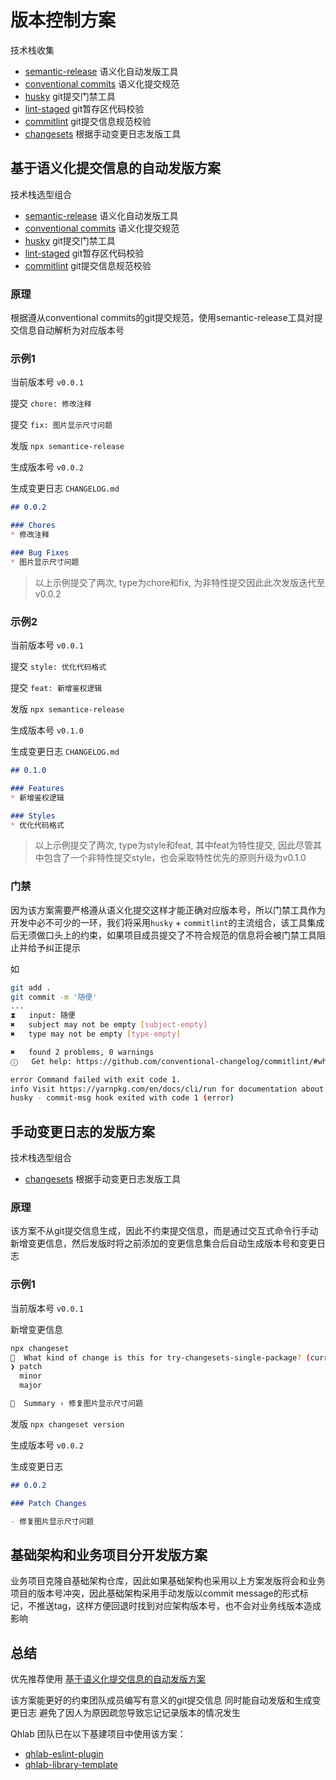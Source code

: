 # 版本控制方案

技术栈收集

- [semantic-release](https://github.com/semantic-release/semantic-release) 语义化自动发版工具
- [conventional commits](https://www.conventionalcommits.org/en/v1.0.0/) 语义化提交规范
- [husky](https://github.com/typicode/husky) git提交门禁工具
- [lint-staged](https://github.com/okonet/lint-staged) git暂存区代码校验
- [commitlint](https://github.com/conventional-changelog/commitlint) git提交信息规范校验
- [changesets](https://github.com/changesets/changesets) 根据手动变更日志发版工具

## 基于语义化提交信息的自动发版方案

技术栈选型组合

- [semantic-release](https://github.com/semantic-release/semantic-release) 语义化自动发版工具
- [conventional commits](https://www.conventionalcommits.org/en/v1.0.0/) 语义化提交规范
- [husky](https://github.com/typicode/husky) git提交门禁工具
- [lint-staged](https://github.com/okonet/lint-staged) git暂存区代码校验
- [commitlint](https://github.com/conventional-changelog/commitlint) git提交信息规范校验

### 原理

根据遵从conventional commits的git提交规范，使用semantic-release工具对提交信息自动解析为对应版本号

### 示例1

当前版本号 `v0.0.1`

提交 `chore: 修改注释`

提交 `fix: 图片显示尺寸问题`

发版 `npx semantice-release`

生成版本号 `v0.0.2`

生成变更日志 `CHANGELOG.md`

```md
## 0.0.2

### Chores
* 修改注释

### Bug Fixes
* 图片显示尺寸问题
```

> 以上示例提交了两次, type为chore和fix, 为非特性提交因此此次发版迭代至 v0.0.2

### 示例2

当前版本号 `v0.0.1`

提交 `style: 优化代码格式`

提交 `feat: 新增鉴权逻辑`

发版 `npx semantice-release`

生成版本号 `v0.1.0`

生成变更日志 `CHANGELOG.md`

```md
## 0.1.0

### Features
* 新增鉴权逻辑

### Styles
* 优化代码格式
```

> 以上示例提交了两次, type为style和feat, 其中feat为特性提交, 因此尽管其中包含了一个非特性提交style，也会采取特性优先的原则升级为v0.1.0

### 门禁

因为该方案需要严格遵从语义化提交这样才能正确对应版本号，所以门禁工具作为开发中必不可少的一环，我们将采用`husky` + `commitlint`的主流组合，该工具集成后无须做口头上的约束，如果项目成员提交了不符合规范的信息将会被门禁工具阻止并给予纠正提示

如

```sh
git add .
git commit -m '随便'
...
⧗   input: 随便
✖   subject may not be empty [subject-empty]
✖   type may not be empty [type-empty]

✖   found 2 problems, 0 warnings
ⓘ   Get help: https://github.com/conventional-changelog/commitlint/#what-is-commitlint

error Command failed with exit code 1.
info Visit https://yarnpkg.com/en/docs/cli/run for documentation about this command.
husky - commit-msg hook exited with code 1 (error)
```

## 手动变更日志的发版方案

技术栈选型组合

- [changesets](https://github.com/changesets/changesets) 根据手动变更日志发版工具

### 原理

该方案不从git提交信息生成，因此不约束提交信息，而是通过交互式命令行手动新增变更信息，然后发版时将之前添加的变更信息集合后自动生成版本号和变更日志

### 示例1

当前版本号 `v0.0.1`

新增变更信息

```sh
npx changeset
🦋  What kind of change is this for try-changesets-single-package? (current version is 0.0.1) …
❯ patch
  minor
  major
```

```sh
🦋  Summary › 修复图片显示尺寸问题
```

发版 `npx changeset version`

生成版本号 `v0.0.2`

生成变更日志

```md
## 0.0.2

### Patch Changes

- 修复图片显示尺寸问题
```

## 基础架构和业务项目分开发版方案

业务项目克隆自基础架构仓库，因此如果基础架构也采用以上方案发版将会和业务项目的版本号冲突，因此基础架构采用手动发版以commit message的形式标记，不推送tag，这样方便回退时找到对应架构版本号，也不会对业务线版本造成影响

## 总结

优先推荐使用 [基于语义化提交信息的自动发版方案](#基于语义化提交信息的自动发版方案)

该方案能更好的约束团队成员编写有意义的git提交信息 同时能自动发版和生成变更日志 避免了因人为原因疏忽导致忘记记录版本的情况发生

Qhlab 团队已在以下基建项目中使用该方案：

- [qhlab-eslint-plugin](https://github.com/QhlabTeam/qhlab-eslint-plugin)
- [qhlab-library-template](https://github.com/QhlabTeam/qhlab-library-template)
